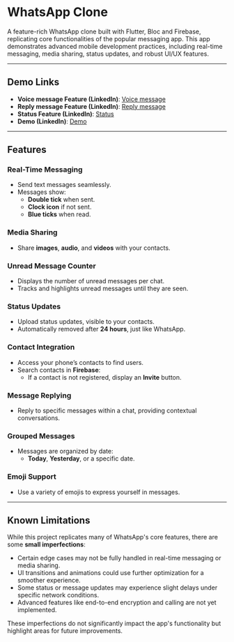 # WhatsApp Clone  

A feature-rich WhatsApp clone built with Flutter, Bloc and Firebase, replicating core functionalities of the popular messaging app. This app demonstrates advanced mobile development practices, including real-time messaging, media sharing, status updates, and robust UI/UX features.  

---

## Demo Links
- **Voice message Feature (LinkedIn)**: [Voice message](https://www.linkedin.com/posts/hussain-ali-0805b8282_flutterapp-whatsappclone-github-activity-7166801741760466944-F-Ak?utm_source=share&utm_medium=member_desktop)
- **Reply message Feature (LinkedIn)**: [Reply message](https://www.linkedin.com/posts/hussain-ali-0805b8282_reply-feature-done-activity-7165411097510854656-WUrx?utm_source=share&utm_medium=member_desktop)
- **Status Feature (LinkedIn)**: [Status](https://www.linkedin.com/posts/hussain-ali-0805b8282_created-status-like-whatsapp-statuses-will-activity-7164701185654964224-cUfg?utm_source=share&utm_medium=member_desktop)
- **Demo (LinkedIn)**: [Demo](https://www.linkedin.com/posts/hussain-ali-0805b8282_making-a-whatsapp-clone-1-in-the-search-activity-7161777336751714304-a1fD?utm_source=share&utm_medium=member_desktop)
---

## Features  

### Real-Time Messaging  
- Send text messages seamlessly.  
- Messages show:  
  - **Double tick** when sent.  
  - **Clock icon** if not sent.  
  - **Blue ticks** when read.  

### Media Sharing  
- Share **images**, **audio**, and **videos** with your contacts.  

### Unread Message Counter  
- Displays the number of unread messages per chat.  
- Tracks and highlights unread messages until they are seen.  

### Status Updates  
- Upload status updates, visible to your contacts.  
- Automatically removed after **24 hours**, just like WhatsApp.  

### Contact Integration  
- Access your phone’s contacts to find users.  
- Search contacts in **Firebase**:  
  - If a contact is not registered, display an **Invite** button.  

### Message Replying  
- Reply to specific messages within a chat, providing contextual conversations.  

### Grouped Messages  
- Messages are organized by date:  
  - **Today**, **Yesterday**, or a specific date.  

### Emoji Support  
- Use a variety of emojis to express yourself in messages.  

---


## Known Limitations  

While this project replicates many of WhatsApp's core features, there are some **small imperfections**:  

- Certain edge cases may not be fully handled in real-time messaging or media sharing.  
- UI transitions and animations could use further optimization for a smoother experience.  
- Some status or message updates may experience slight delays under specific network conditions.  
- Advanced features like end-to-end encryption and calling are not yet implemented.  

These imperfections do not significantly impact the app's functionality but highlight areas for future improvements.  

